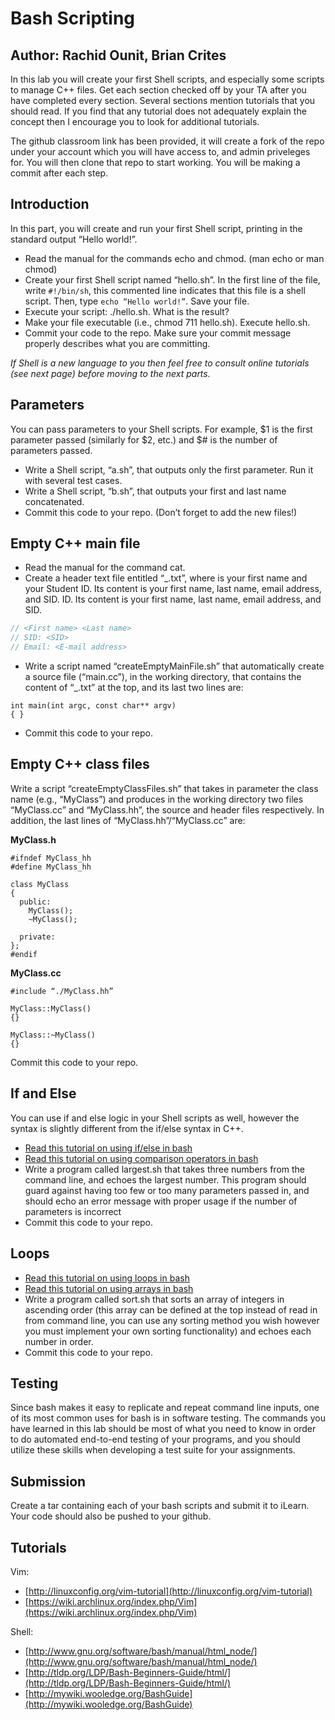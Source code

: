 # Bash Scripting
## Author: Rachid Ounit, Brian Crites 
In this lab you will create your first Shell scripts, and especially some scripts to manage C++ files. Get each section checked off by your TA after you have completed every section. Several sections mention tutorials that you should read.  If you find that any tutorial does not adequately explain the concept then I encourage you to look for additional tutorials. 

The github classroom link has been provided, it will create a fork of the repo under your account which you will have access to, and admin priveleges for. You will then clone that repo to start working. You will be making a commit after each step.

## Introduction
In this part, you will create and run your first Shell script, printing in the standard output “Hello world!”.
* Read the manual for the commands echo and chmod. (man echo or man chmod)
* Create your first Shell script named “hello.sh”. In the first line of the file, write ```#!/bin/sh```, this commented line indicates that this file is a shell script. Then, type ```echo “Hello world!”```. Save your file.
* Execute your script: ./hello.sh. What is the result?
* Make your file executable (i.e., chmod 711 hello.sh). Execute hello.sh.
* Commit your code to the repo. Make sure your commit message properly describes what you are committing.

*If Shell is a new language to you then feel free to consult online tutorials (see next page) before moving to the next parts.*

## Parameters
You can pass parameters to your Shell scripts. For example, $1 is the first parameter passed (similarly for $2, etc.) and $# is the number of parameters passed.
* Write a Shell script, “a.sh”, that outputs only the first parameter. Run it with several test cases.
* Write a Shell script, “b.sh”, that outputs your first and last name concatenated.
* Commit this code to your repo. (Don’t forget to add the new files!)

## Empty C++ main file
* Read the manual for the command cat.
* Create a header text file entitled “<Firstname>_<SID>.txt”, where <Firstname> is your first name and <SID> your Student ID. Its content is your first name, last name, email address, and SID. 
ID. Its content is your first name, last name, email address, and SID. 
```c++
// <First name> <Last name>
// SID: <SID>
// Email: <E-mail address>
```
* Write a script named “createEmptyMainFile.sh” that automatically create a source file (“main.cc”), in the working directory, that contains the content of “<Firstname>_<SID>.txt” at the top, and its last two lines are:
```
int main(int argc, const char** argv)
{ }
```
* Commit this code to your repo.

## Empty C++ class files
Write a script “createEmptyClassFiles.sh” that takes in parameter the class name (e.g., “MyClass”) and produces in the working directory two files “MyClass.cc” and “MyClass.hh”, the source and header files respectively. In addition, the last lines of  “MyClass.hh”/“MyClass.cc” are:

**MyClass.h**

```
#ifndef MyClass_hh
#define MyClass_hh

class MyClass
{
  public:
    MyClass();
    ~MyClass();

  private:
};
#endif
```
**MyClass.cc**

```
#include “./MyClass.hh”

MyClass::MyClass()
{}

MyClass::~MyClass()
{}
```

Commit this code to your repo.

## If and Else
You can use if and else logic in your Shell scripts as well, however the syntax is slightly different from the if/else syntax in C++.
* [Read this tutorial on using if/else in bash](http://tldp.org/HOWTO/Bash-Prog-Intro-HOWTO-6.html)
* [Read this tutorial on using comparison operators in bash](http://www.tldp.org/LDP/abs/html/comparison-ops.html)
* Write a program called largest.sh that takes three numbers from the command line, and echoes the largest number. This program should guard against having too few or too many parameters passed in, and should echo an error message with proper usage if the number of parameters is incorrect
* Commit this code to your repo.

## Loops
* [Read this tutorial on using loops in bash](http://www.tldp.org/LDP/abs/html/loops1.html)
* [Read this tutorial on using arrays in bash](http://tldp.org/LDP/Bash-Beginners-Guide/html/sect_10_02.html)
* Write a program called sort.sh that sorts an array of integers in ascending order (this array can be defined at the top instead of read in from command line, you can use any sorting method you wish however you must implement your own sorting functionality) and echoes each number in order.
* Commit this code to your repo.

## Testing
Since bash makes it easy to replicate and repeat command line inputs, one of its most common uses for bash is in software testing. The commands you have learned in this lab should be most of what you need to know in order to do automated end-to-end testing of your programs, and you should utilize these skills when developing a test suite for your assignments.

## Submission
Create a tar containing each of your bash scripts and submit it to iLearn. Your code should also be pushed to your github.

## Tutorials
Vim:
* [http://linuxconfig.org/vim-tutorial](http://linuxconfig.org/vim-tutorial)
* [https://wiki.archlinux.org/index.php/Vim](https://wiki.archlinux.org/index.php/Vim)

Shell:
* [http://www.gnu.org/software/bash/manual/html_node/](http://www.gnu.org/software/bash/manual/html_node/)
* [http://tldp.org/LDP/Bash-Beginners-Guide/html/](http://tldp.org/LDP/Bash-Beginners-Guide/html/)
* [http://mywiki.wooledge.org/BashGuide](http://mywiki.wooledge.org/BashGuide)
